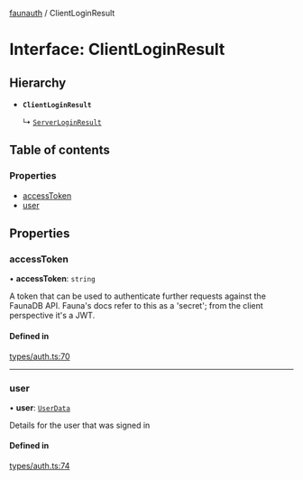 [faunauth](../index.md) / ClientLoginResult

# Interface: ClientLoginResult

## Hierarchy

- **`ClientLoginResult`**

  ↳ [`ServerLoginResult`](ServerLoginResult.md)

## Table of contents

### Properties

- [accessToken](ClientLoginResult.md#accesstoken)
- [user](ClientLoginResult.md#user)

## Properties

### accessToken

• **accessToken**: `string`

A token that can be used to authenticate further requests against the FaunaDB API. Fauna's
docs refer to this as a 'secret'; from the client perspective it's a JWT.

#### Defined in

[types/auth.ts:70](https://github.com/alexnitta/faunauth/blob/2e19c33/src/types/auth.ts#L70)

___

### user

• **user**: [`UserData`](UserData.md)

Details for the user that was signed in

#### Defined in

[types/auth.ts:74](https://github.com/alexnitta/faunauth/blob/2e19c33/src/types/auth.ts#L74)
